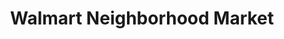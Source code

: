 ---
title: "Walmart Neighborhood Market"
url: /goldsboro/walmart-neighborhood-market-us-70-highway-east/
shop: Supermarkt
---